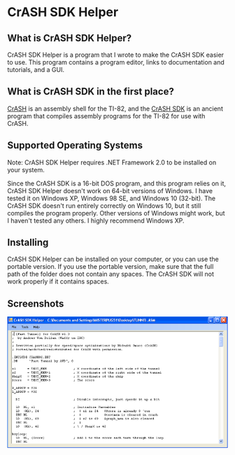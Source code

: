 # CrASH SDK Helper
## What is CrASH SDK Helper?
CrASH SDK Helper is a program that I wrote to make the CrASH SDK easier to use. This program contains a program editor, links to documentation and tutorials, and a GUI.
## What is CrASH SDK in the first place?
[CrASH](https://www.ticalc.org/archives/files/fileinfo/87/8772.html) is an assembly shell for the TI-82, and the [CrASH SDK](https://www.ticalc.org/archives/files/fileinfo/87/8773.html) is an ancient program that compiles assembly programs for the TI-82 for use with CrASH.
## Supported Operating Systems
Note: CrASH SDK Helper requires .NET Framework 2.0 to be installed on your system.

Since the CrASH SDK is a 16-bit DOS program, and this program relies on it, CrASH SDK Helper doesn't work on 64-bit versions of Windows. I have tested it on Windows XP, Windows 98 SE, and Windows 10 (32-bit). The CrASH SDK doesn't run entirely correctly on Windows 10, but it still compiles the program properly. Other versions of Windows might work, but I haven't tested any others. I highly recommend Windows XP.

## Installing
CrASH SDK Helper can be installed on your computer, or you can use the portable version. If you use the portable version, make sure that the full path of the folder does not contain any spaces. The CrASH SDK will not work properly if it contains spaces.

## Screenshots
![img](screenshot.png)
